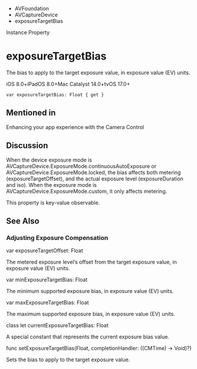 

- AVFoundation
- AVCaptureDevice
-  exposureTargetBias 

Instance Property

# exposureTargetBias

The bias to apply to the target exposure value, in exposure value (EV) units.

iOS 8.0+iPadOS 8.0+Mac Catalyst 14.0+tvOS 17.0+

``` source
var exposureTargetBias: Float { get }
```

## Mentioned in 

Enhancing your app experience with the Camera Control

## Discussion

When the device exposure mode is AVCaptureDevice.ExposureMode.continuousAutoExposure or AVCaptureDevice.ExposureMode.locked, the bias affects both metering (exposureTargetOffset), and the actual exposure level (exposureDuration and iso). When the exposure mode is AVCaptureDevice.ExposureMode.custom, it only affects metering.

This property is key-value observable.

## See Also

### Adjusting Exposure Compensation

var exposureTargetOffset: Float

The metered exposure level’s offset from the target exposure value, in exposure value (EV) units.

var minExposureTargetBias: Float

The minimum supported exposure bias, in exposure value (EV) units.

var maxExposureTargetBias: Float

The maximum supported exposure bias, in exposure value (EV) units.

class let currentExposureTargetBias: Float

A special constant that represents the current exposure bias value.

func setExposureTargetBias(Float, completionHandler: ((CMTime) -> Void)?)

Sets the bias to apply to the target exposure value.

